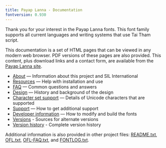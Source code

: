 ```yaml
---
title: Payap Lanna - Documentation
fontversion: 0.930
---
```


Thank you for your interest in the Payap Lanna fonts. This font family supports all current languages and writing systems that use Tai Tham script.

This documentation is a set of HTML pages that can be viewed in any modern web browser. PDF versions of these pages are also provided. This content, plus download links and a contact form, are available from the [Payap Lanna site](https://software.sil.org/payaplanna/).

- [About](about.md) — Information about this project and SIL International
- [Resources](resources.md) — Help with installation and use
- [FAQ](faq.md) — Common questions and answers
- [Design](design.md) — History and background of the design
- [Character set support](charset.md) — Details of Unicode characters that are supported
- [Support](support.md) — How to get additional support
- [Developer information](developer.md) — How to modify and build the fonts
- [Versions](versions.md) - Sources for alternate versions
- [Version history](history.md) - Complete version history

Additional information is also provided in other project files: [README.txt](../README.txt), [OFL.txt](../OFL.txt), [OFL-FAQ.txt](../OFL-FAQ.txt), and [FONTLOG.txt](../FONTLOG.txt).
